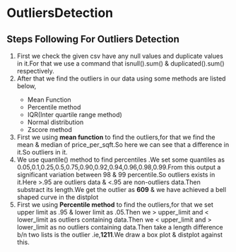 # OutliersDetection

## Steps Following For Outliers Detection

<ol>
<li>First we check the given csv have any null values and duplicate values in it.For that we use a command that isnull().sum() & duplicated().sum() respectively.</li>
  
<li>After that we find the outliers in our data using some methods are listed below,</li>
<ul>
  <li>Mean Function</li>
<li>Percentile method</li>
<li>IQR(Inter quartile range method)</li>
<li>Normal distribution</li>
<li>Zscore method</li>
</ul>
  <li>First we using <b>mean function</b> to find the outliers,for that we find the mean & median of price_per_sqft.So here we can see that a difference in it.So outliers in it.</li>
  <li>We use quantile() method to find percentiles .We set some quantiles as 0.05,0.1,0.25,0.5,0.75,0.90,0.92,0.94,0.96,0.98,0.99.From this output a significant variation between 98 & 99 percentile.So outliers exists in it.Here >.95 are outliers data & <.95 are non-outliers data.Then substract its length.We get the outlier as <b>609</b> & we have achieved a bell shaped curve in the distplot</li>
  <li>First we using <b>Percentile method</b> to find the outliers,for that we set upper limit as .95 & lower limit as .05.Then we > upper_limit and < lower_limit as outliers containing data.Then we < upper_limit and > lower_limit  as no outliers containing data.Then take a length difference b/n two lists is the outlier .ie,<b>1211</b>.We draw a box plot & distplot against this.</li>
  



    
</ol>






